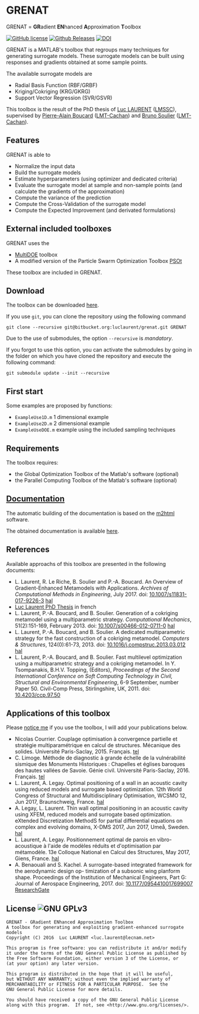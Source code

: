 GRENAT 
=======
GRENAT  = **GR**adient **EN**hanced **A**pproximation **T**oolbox

[![GitHub license](https://img.shields.io/github/license/luclaurent/GRENAT.svg)](https://github.com/luclaurent/GRENAT/blob/master/LICENSE.md)
 [![Github Releases](https://img.shields.io/github/release/luclaurent/GRENAT.svg)](https://github.com/luclaurent/GRENAT/releases) [![DOI](https://zenodo.org/badge/132956485.svg)](https://zenodo.org/badge/latestdoi/132956485)


GRENAT is a MATLAB's toolbox that regroups many techniques for generating surrogate models. These surrogate models can be built using responses and gradients obtained at some sample points.

The available surrogate models are

* Radial Basis Function (RBF/GRBF)
* Kriging/Cokriging (KRG/GKRG)
* Support Vector Regression (SVR/GSVR)

This toolbox is the result of the PhD thesis of [Luc LAURENT](http://www.lmssc.cnam.fr/fr/equipe/luc-laurent) ([LMSSC](http://www.lmssc.cnam.fr)), supervised by [Pierre-Alain Boucard](http://w3.lmt.ens-cachan.fr/site/php_perso/perso_page_lmt.php?nom=BOUCARD) ([LMT-Cachan](http://www.lmt.ens-cachan.fr/)) and [Bruno Soulier](http://w3.lmt.ens-cachan.fr/site/php_perso/perso_page_lmt.php?nom=SOULIER) ([LMT-Cachan](http://www.lmt.ens-cachan.fr/)). 

Features
------
GRENAT is able to 

* Normalize the input data
* Build the surrogate models
* Estimate hyperparameters (using optimizer and dedicated criteria)
* Evaluate the surrogate model at sample and non-sample points (and calculate the gradients of the approximation)
* Compute the variance of the prediction
* Compute the Cross-Validation of the surrogate model
* Compute the Expected Improvement (and derivated formulations)

External included toolboxes
------

GRENAT uses the
 
* [MultiDOE](https://bitbucket.org/luclaurent/multidoe) toolbox
* A modified version of the Particle Swarm Optimization Toolbox [PSOt](http://www.mathworks.com/matlabcentral/fileexchange/7506-particle-swarm-optimization-toolbox)

These toolbox are included in GRENAT.

Download
------

The toolbox can be downloaded [here](https://bitbucket.org/luclaurent/grenat/downloads).

If you use `git`, you can clone the repository using the following command

    git clone --recursive git@bitbucket.org:luclaurent/grenat.git GRENAT

Due to the use of submodules, the option  `--recursive` is *mandatory*.

If you forgot to use this option, you can activate the submodules by going in the folder on which you have cloned the repository and execute the following command:

    git submodule update --init --recursive
 

First start
------

Some examples are proposed by functions:

* `ExampleUse1D.m` 1 dimensional example
* `ExampleUse2D.m` 2 dimensional example
* `ExampleUseDOE.m` example using the included sampling techniques


Requirements
------
The toolbox requires:


* the Global Optimization Toolbox of the Matlab's software (optional)
* the Parallel Computing Toolbox of the Matlab's software (optional)

[Documentation](http://bit.ly/docgrenat)
------
The automatic building of the documentation is based on the [m2html](http://www.artefact.tk/software/matlab/m2html/) software.

The obtained documentation is available [here](http://bit.ly/docgrenat).

References
----
Available approachs of this toolbox are presented in the following documents:

* L. Laurent, R. Le Riche, B. Soulier and P.-A. Boucard. An Overview of Gradient-Enhanced Metamodels with Applications. *Archives of Computational Methods in Engineering*, July 2017. doi: [10.1007/s11831-017-9226-3](https://doi.org/10.1007/s11831-017-9226-3) [hal](https://hal-emse.ccsd.cnrs.fr/emse-01525674)
* [Luc Laurent PhD Thesis](https://tel.archives-ouvertes.fr/tel-00972299) in french
* L. Laurent, P.-A. Boucard, and B. Soulier. Generation of a cokriging metamodel using a multiparametric strategy. *Computational Mechanics*, 51(2):151-169, February 2013. doi: [10.1007/s00466-012-0711-0](https://dx.doi.org/10.1007/s00466-012-0711-0) [hal](https://hal.archives-ouvertes.fr/hal-01376462)
* L. Laurent, P.-A. Boucard, and B. Soulier. A dedicated multiparametric strategy for the fast construction of a cokriging metamodel. *Computers & Structures*, 124(0):61-73, 2013. doi: [10.1016/j.compstruc.2013.03.012](https://dx.doi.org/10.1016/j.compstruc.2013.03.012) [hal](https://hal.archives-ouvertes.fr/hal-01376464)
* L. Laurent, P.-A. Boucard, and B. Soulier. Fast multilevel optimization using a multiparametric strategy and a cokriging metamodel. In Y. Tsompanakis, B.H.V. Topping, (Editors), *Proceedings of the Second International Conference on Soft Computing Technology in Civil, Structural and Environmental Engineering*, 6-9 September, number Paper 50. Civil-Comp Press, Stirlingshire, UK, 2011. doi: [10.4203/ccp.97.50](https://dx.doi.org/10.4203/ccp.97.50)

Applications of this toolbox
---
Please [notice me](mailto:luc.laurent@lecnam.net) if you use the toolbox, I will add your publications below.

* Nicolas Courrier. Couplage optimisation à convergence partielle et stratégie multiparamétrique en calcul de structures. Mécanique des solides. Université Paris-Saclay, 2015. Français. [tel](https://tel.archives-ouvertes.fr/tel-01264667)
* C. Limoge. Méthode de diagnostic à grande échelle de la vulnérabilité sismique des Monuments Historiques : Chapelles et églises baroques des hautes vallées de Savoie. Génie civil. Université Paris-Saclay, 2016. Français. [tel](https://tel.archives-ouvertes.fr/tel-01314443)
* L. Laurent, A. Legay. Optimal positioning of a wall in an acoustic cavity using reduced models and surrogate based optimization. 12th World Congress of Structural and Multidisciplinary Optimisation, WCSMO 12, Jun 2017, Braunschweig, France. [hal](https://hal.archives-ouvertes.fr/hal-01567251)
* A. Legay, L. Laurent. Thin wall optimal positioning in an acoustic cavity using XFEM, reduced models and surrogate based optimization. eXtended Discretization MethodS for partial differential equations on complex and evolving domains, X-DMS 2017, Jun 2017, Umeå, Sweden. [hal](https://hal.archives-ouvertes.fr/hal-01567252)
* L. Laurent, A. Legay. Positionnement optimal de parois en vibro-acoustique à l'aide de modèles réduits et d'optimisation par métamodèle. 13e Colloque National en Calcul des Structures, May 2017, Giens, France. [hal](https://hal.archives-ouvertes.fr/hal-01567253)
* A. Benaouali and S. Kachel. A surrogate-based integrated framework for the aerodynamic design op- timization of a subsonic wing planform shape. Proceedings of the Institution of Mechanical Engineers, Part G: Journal of Aerospace Engineering, 2017. doi: [10.1177/0954410017699007](https://doi.org/10.1177/0954410017699007) [ResearchGate](https://www.researchgate.net/publication/315517815_A_surrogate-based_integrated_framework_for_the_aerodynamic_design_optimization_of_a_subsonic_wing_planform_shape/comments)

License ![GNU GPLv3](http://www.gnu.org/graphics/gplv3-88x31.png)
----

    GRENAT - GRadient ENhanced Approximation Toolbox 
    A toolbox for generating and exploiting gradient-enhanced surrogate models
    Copyright (C) 2016  Luc LAURENT <luc.laurent@lecnam.net>

    This program is free software: you can redistribute it and/or modify
    it under the terms of the GNU General Public License as published by
    the Free Software Foundation, either version 3 of the License, or
    (at your option) any later version.

    This program is distributed in the hope that it will be useful,
    but WITHOUT ANY WARRANTY; without even the implied warranty of
    MERCHANTABILITY or FITNESS FOR A PARTICULAR PURPOSE.  See the
    GNU General Public License for more details.

    You should have received a copy of the GNU General Public License
    along with this program.  If not, see <http://www.gnu.org/licenses/>.